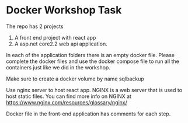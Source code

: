 # Docker Workshop Task
The repo has 2 projects 
 1. A front end project with react app 
 2. A asp.net core2.2 web api application. 
 
In each of the application folders there is an empty docker file. 
Please complete the docker files and use the docker compose file to run all the containers just like we did in the workshop.

Make sure to create a docker volume by name sqlbackup

Use nginx server to host react app. NGINX is a web server that is used to host static files.
You can find more info on NGINX at https://www.nginx.com/resources/glossary/nginx/

Docker file in the front-end application has comments for each step.    
